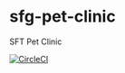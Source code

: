# sfg-pet-clinic
SFT Pet Clinic

[![CircleCI](https://circleci.com/gh/50cent21/sfg-pet-clinic/tree/main.svg?style=svg)](https://circleci.com/gh/50cent21/sfg-pet-clinic/tree/main)
